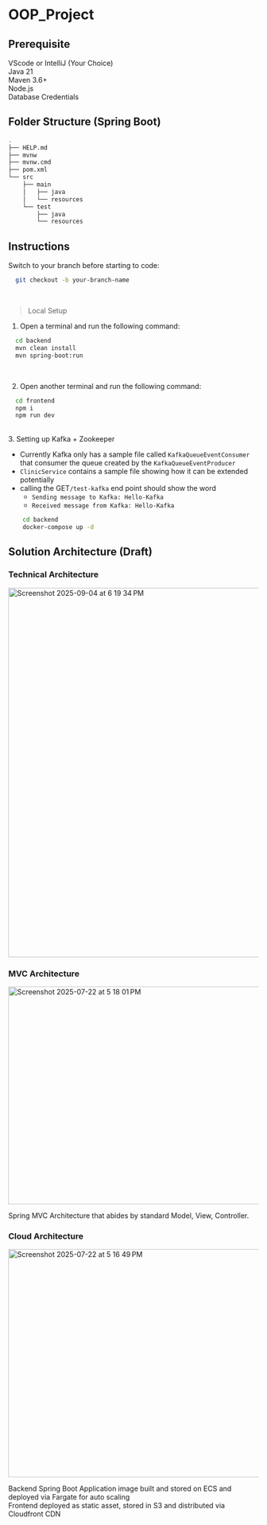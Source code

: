 # OOP_Project

## Prerequisite
VScode or IntelliJ (Your Choice) <br>
Java 21 <br>
Maven 3.6+ <br>
Node.js <br>
Database Credentials <br>

## Folder Structure (Spring Boot)
```bash
.
├── HELP.md
├── mvnw
├── mvnw.cmd
├── pom.xml
└── src
    ├── main
    │   ├── java
    │   └── resources
    └── test
        ├── java
        └── resources
```

## Instructions

Switch to your branch before starting to code:
```bash
  git checkout -b your-branch-name
```

<br>

> Local Setup
1. Open a terminal and run the following command:
```bash
  cd backend
  mvn clean install
  mvn spring-boot:run
```

<br>

2. Open another terminal and run the following command:
```bash
  cd frontend
  npm i
  npm run dev
```

<br>
3. Setting up Kafka + Zookeeper

- Currently Kafka only has a sample file called `KafkaQueueEventConsumer` that consumer the queue created by the `KafkaQueueEventProducer`
- `ClinicService` contains a sample file showing how it can be extended potentially
- calling the GET`/test-kafka` end point should show the word 
  - `Sending message to Kafka: Hello-Kafka`
  - `Received message from Kafka: Hello-Kafka`

```bash
    cd backend
    docker-compose up -d
```

## Solution Architecture (Draft)
### Technical Architecture
<img width="546" height="743" alt="Screenshot 2025-09-04 at 6 19 34 PM" src="https://github.com/user-attachments/assets/46bc4d5e-2306-476f-9631-8f37ae179b50" />


### MVC Architecture
<img width="853" height="438" alt="Screenshot 2025-07-22 at 5 18 01 PM" src="https://github.com/user-attachments/assets/0ffc5bb7-eb66-4eca-a817-d3bbfd392e6c" />
<p>
  Spring MVC Architecture that abides by standard Model, View, Controller.
</p>

### Cloud Architecture
<img width="854" height="459" alt="Screenshot 2025-07-22 at 5 16 49 PM" src="https://github.com/user-attachments/assets/65a17bd1-ba1b-411d-9f09-5ea4c500cc3c" />
<p>
  Backend Spring Boot Application image built and stored on ECS and deployed via Fargate for auto scaling <br>
  Frontend deployed as static asset, stored in S3 and distributed via Cloudfront CDN
</p>

